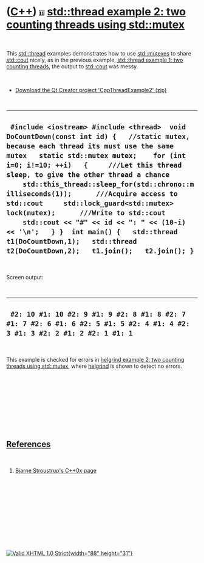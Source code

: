 



 

 

 

 

 

([C++](Cpp.htm)) ![C++11](PicCpp11.png) [std::thread example 2: two counting threads using std::mutex](CppThreadExample2.htm)
=============================================================================================================================

 

This [std::thread](CppThread.htm) examples demonstrates how to use
[std::mutexes](CppMutex.htm) to share [std::cout](CppCout.htm) nicely,
as in the previous example, [std::thread example 1: two counting
threads](CppThreadExample1.htm), the output to [std::cout](CppCout.htm)
was messy.

 

-   [Download the Qt Creator project
    'CppThreadExample2' (zip)](CppThreadExample2.zip)

 

  -----------------------------------------------------------------------------------------------------------------------------------------------------------------------------------------------------------------------------------------------------------------------------------------------------------------------------------------------------------------------------------------------------------------------------------------------------------------------------------------------------------------------------------------------------------------------------------------------------------------------------
  ` #include <iostream> #include <thread>  void DoCountDown(const int id) {   //static mutex, because each thread its must use the same mutex   static std::mutex mutex;    for (int i=0; i!=10; ++i)   {     ///Let this thread sleep, to give the other thread a chance     std::this_thread::sleep_for(std::chrono::milliseconds(1));      ///Acquire access to std::cout     std::lock_guard<std::mutex> lock(mutex);      ///Write to std::cout     std::cout << "#" << id << ": " << (10-i) << '\n';   } }  int main() {   std::thread t1(DoCountDown,1);   std::thread t2(DoCountDown,2);   t1.join();   t2.join(); }`
  -----------------------------------------------------------------------------------------------------------------------------------------------------------------------------------------------------------------------------------------------------------------------------------------------------------------------------------------------------------------------------------------------------------------------------------------------------------------------------------------------------------------------------------------------------------------------------------------------------------------------------

 

Screen output:

 

  ------------------------------------------------------------------------------------------------------------------------------
  ` #2: 10 #1: 10 #2: 9 #1: 9 #2: 8 #1: 8 #2: 7 #1: 7 #2: 6 #1: 6 #2: 5 #1: 5 #2: 4 #1: 4 #2: 3 #1: 3 #2: 2 #1: 2 #2: 1 #1: 1`
  ------------------------------------------------------------------------------------------------------------------------------

 

This example is checked for errors in [helgrind example 2: two counting
threads using std::mutex](CppHelgrindExample2.htm), where
[helgrind](CppHelgrind.htm) is shown to detect no errors.

 

 

 

 

 

[References](CppReferences.htm)
-------------------------------

 

1.  [Bjarne Stroustrup's C++0x
    page](http://www2.research.att.com/~bs/C++0xFAQ.html)

 

 

 

 

 





 

[![Valid XHTML 1.0 Strict](valid-xhtml10.png){width="88"
height="31"}](http://validator.w3.org/check?uri=referer)
